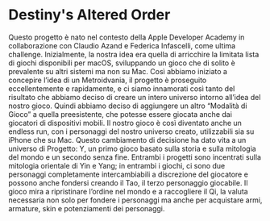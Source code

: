 # Destiny's Altered Order

Questo progetto è nato nel contesto della Apple Developer Academy in collaborazione con Claudio Azand e Federica Infascelli, come ultima challenge. Inizialmente, la nostra idea era quella di arricchire la limitata lista di giochi disponibili per macOS, sviluppando un gioco che di solito è prevalente su altri sistemi ma non su Mac. Così abbiamo iniziato a concepire l’idea di un Metroidvania, il progetto è proseguito eccellentemente e rapidamente, e ci siamo innamorati così tanto del risultato che abbiamo deciso di creare un intero universo intorno all’idea del nostro gioco. Quindi abbiamo deciso di aggiungere un altro “Modalità di Gioco” a quella preesistente, che potesse essere giocata anche dai giocatori di dispositivi mobili. Il nostro gioco è così diventato anche un endless run, con i personaggi del nostro universo creato, utilizzabili sia su iPhone che su Mac. Questo cambiamento di decisione ha dato vita a un universo di Progetto: Y, un primo gioco basato sulla storia e sulla mitologia del mondo e un secondo senza fine. Entrambi i progetti sono incentrati sulla mitologia orientale di Yin e Yang; in entrambi i giochi, ci sono due personaggi completamente intercambiabili a discrezione del giocatore e possono anche fondersi creando il Tao, il terzo personaggio giocabile. Il gioco mira a ripristinare l’ordine nel mondo e a raccogliere il Qi, la valuta necessaria non solo per fondere i personaggi ma anche per acquistare armi, armature, skin e potenziamenti dei personaggi.

